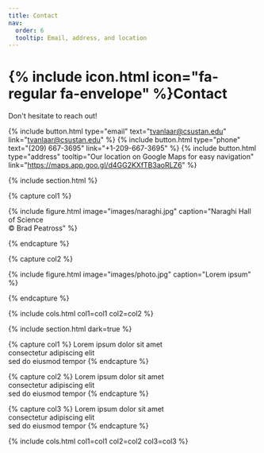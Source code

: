 ```yaml
---
title: Contact
nav:
  order: 6
  tooltip: Email, address, and location
---
```


# {% include icon.html icon="fa-regular fa-envelope" %}Contact

Don't hesitate to reach out!

{%
  include button.html
  type="email"
  text="tvanlaar@csustan.edu"
  link="tvanlaar@csustan.edu"
%}
{%
  include button.html
  type="phone"
  text="(209) 667-3695"
  link="+1-209-667-3695"
%}
{%
  include button.html
  type="address"
  tooltip="Our location on Google Maps for easy navigation"
  link="https://maps.app.goo.gl/d4GG2KXfTB3aoRLZ6"
%}

{% include section.html %}

{% capture col1 %}

{%
  include figure.html
  image="images/naraghi.jpg"
  caption="Naraghi Hall of Science <br><span>&copy; Brad Peatross<span>"
%}

{% endcapture %}

{% capture col2 %}

{%
  include figure.html
  image="images/photo.jpg"
  caption="Lorem ipsum"
%}

{% endcapture %}

{% include cols.html col1=col1 col2=col2 %}

{% include section.html dark=true %}

{% capture col1 %}
Lorem ipsum dolor sit amet  
consectetur adipiscing elit  
sed do eiusmod tempor
{% endcapture %}

{% capture col2 %}
Lorem ipsum dolor sit amet  
consectetur adipiscing elit  
sed do eiusmod tempor
{% endcapture %}

{% capture col3 %}
Lorem ipsum dolor sit amet  
consectetur adipiscing elit  
sed do eiusmod tempor
{% endcapture %}

{% include cols.html col1=col1 col2=col2 col3=col3 %}

